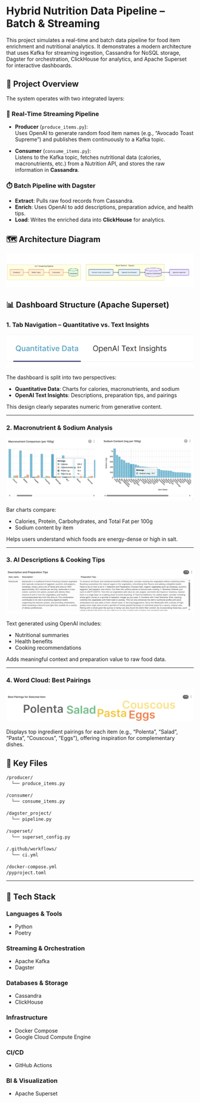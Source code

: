 # Hybrid Nutrition Data Pipeline – Batch & Streaming

This project simulates a real-time and batch data pipeline for food item enrichment and nutritional analytics. It demonstrates a modern architecture that uses Kafka for streaming ingestion, Cassandra for NoSQL storage, Dagster for orchestration, ClickHouse for analytics, and Apache Superset for interactive dashboards.

## 🧠 Project Overview

The system operates with two integrated layers:

### 🔄 Real-Time Streaming Pipeline
- **Producer** (`produce_items.py`):  
  Uses OpenAI to generate random food item names (e.g., “Avocado Toast Supreme”) and publishes them continuously to a Kafka topic.

- **Consumer** (`consume_items.py`):  
  Listens to the Kafka topic, fetches nutritional data (calories, macronutrients, etc.) from a Nutrition API, and stores the raw information in **Cassandra**.

### ⏱️ Batch Pipeline with Dagster
- **Extract**: Pulls raw food records from Cassandra.
- **Enrich**: Uses OpenAI to add descriptions, preparation advice, and health tips.
- **Load**: Writes the enriched data into **ClickHouse** for analytics.

## 🗺️ Architecture Diagram
![Architecture](images/nutrition-proyect-diagram_editado.png)


## 📊 Dashboard Structure (Apache Superset)

### 1. Tab Navigation – Quantitative vs. Text Insights  
![Tab Navigation](images/1tabs.png) 

The dashboard is split into two perspectives:
- **Quantitative Data**: Charts for calories, macronutrients, and sodium
- **OpenAI Text Insights**: Descriptions, preparation tips, and pairings 
 
This design clearly separates numeric from generative content.

---

### 2. Macronutrient & Sodium Analysis  
![Macronutrient and Sodium](images/tab1imp.png) 

Bar charts compare:
- Calories, Protein, Carbohydrates, and Total Fat per 100g
- Sodium content by item  

Helps users understand which foods are energy-dense or high in salt.

---

### 3. AI Descriptions & Cooking Tips  
![Descriptions and Tips](images/tab2.1.png)
 
Text generated using OpenAI includes:
- Nutritional summaries
- Health benefits
- Cooking recommendations  

Adds meaningful context and preparation value to raw food data.

---

### 4. Word Cloud: Best Pairings  
![Pairings Word Cloud](images/tab2.2.png)
  
Displays top ingredient pairings for each item (e.g., “Polenta”, “Salad”, “Pasta”, “Couscous”, “Eggs”), offering inspiration for complementary dishes.


## 📂 Key Files

```
/producer/
  └── produce_items.py

/consumer/
  └── consume_items.py

/dagster_project/
  └── pipeline.py

/superset/
  └── superset_config.py

/.github/workflows/
  └── ci.yml

/docker-compose.yml
/pyproject.toml
```

---

## 🧰 Tech Stack

### Languages & Tools
- Python
- Poetry

### Streaming & Orchestration
- Apache Kafka
- Dagster

### Databases & Storage
- Cassandra
- ClickHouse

### Infrastructure
- Docker Compose
- Google Cloud Compute Engine

### CI/CD
- GitHub Actions

### BI & Visualization
- Apache Superset


